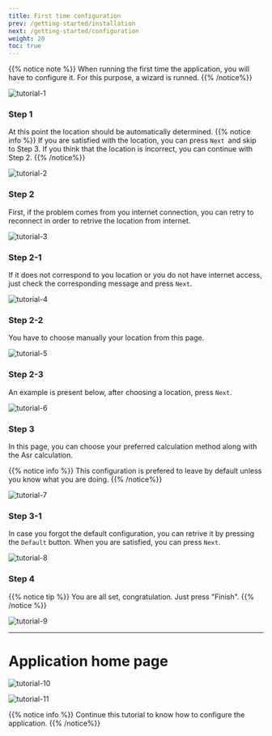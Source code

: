 ```yaml
---
title: First time configuration
prev: /getting-started/installation
next: /getting-started/configuration
weight: 20
toc: true
---
```


{{% notice note %}}
When running the first time the application, you will have to configure it. For this purpose, a wizard is runned.
{{% /notice%}}

![tutorial-1](https://cloud.githubusercontent.com/assets/9877335/25734308/52ddff5e-3116-11e7-88c0-a6dec0bfb65c.png?classes=shadow)

### Step 1
At this point the location should be automatically determined.
{{% notice info %}}
If you are satisfied with the location, you can press `Next `and skip to Step 3.
If you think that the location is incorrect, you can continue with Step 2.
{{% /notice%}}

![tutorial-2](https://cloud.githubusercontent.com/assets/9877335/25734310/52dffd5e-3116-11e7-938a-0495b12fc206.png?classes=shadow)

### Step 2
First, if the problem comes from you internet connection, you can retry to reconnect in order to retrive the location 
from internet.

![tutorial-3](https://cloud.githubusercontent.com/assets/9877335/25734307/52dbc96e-3116-11e7-830f-e6b52a78d308.png?classes=shadow)

### Step 2-1

If it does not correspond to you location or you do not have internet access, just check the corresponding message and 
press `Next`.

![tutorial-4](https://cloud.githubusercontent.com/assets/9877335/25734309/52dff6ba-3116-11e7-9064-7204a6188498.png?classes=shadow)

### Step 2-2

You have to choose manually your location from this page.

![tutorial-5](https://cloud.githubusercontent.com/assets/9877335/25734311/52e2adc4-3116-11e7-969f-ebed8f7d1968.png?classes=shadow)

### Step 2-3

An example is present below, after choosing a location, press `Next`.

![tutorial-6](https://cloud.githubusercontent.com/assets/9877335/25734316/52f862fe-3116-11e7-8ee7-c770056b1f1b.png?classes=shadow)

### Step 3

In this page, you can choose your preferred calculation method along with the Asr calculation.

{{% notice info %}}
This configuration is prefered to leave by default unless you know what you are doing.
{{% /notice%}}

![tutorial-7](https://cloud.githubusercontent.com/assets/9877335/25734312/52ef10b4-3116-11e7-98c5-14b99fbd52b6.png?classes=shadow)

### Step 3-1

In case you forgot the default configuration, you can retrive it by pressing the `Default` button. 
When you are satisfied, you can press `Next`.

![tutorial-8](https://cloud.githubusercontent.com/assets/9877335/25734317/5306b28c-3116-11e7-8dfc-e29b24ef2fe0.png?classes=shadow)

### Step 4

{{% notice tip %}}
You are all set, congratulation. Just press "Finish".
{{% /notice %}}

![tutorial-9](https://cloud.githubusercontent.com/assets/9877335/25734313/52f3cf82-3116-11e7-8e16-5bdc146d44d4.png?classes=shadow)

___

# Application home page

![tutorial-10](https://cloud.githubusercontent.com/assets/9877335/25734315/52f730a0-3116-11e7-8cdf-6cab6ed15123.png?classes=shadow)

![tutorial-11](https://cloud.githubusercontent.com/assets/9877335/25734314/52f4bb86-3116-11e7-8422-2495b1c08283.png?classes=shadow)


{{% notice info %}}
Continue this tutorial to know how to configure the application.
{{% /notice%}}
